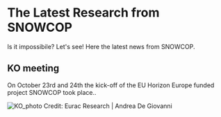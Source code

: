 # The Latest Research from SNOWCOP

Is it impossibile? Let's see! Here the latest news from SNOWCOP.

## KO meeting

On October 23rd and 24th the kick-off of the EU Horizon Europe funded project SNOWCOP took place..

![KO_photo](/images/kickoff_snowcop_groupphoto.jpg)
Credit: Eurac Research | Andrea De Giovanni
